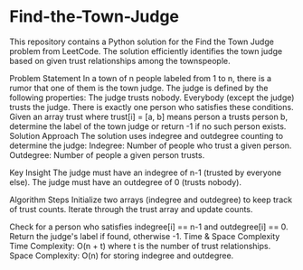 # Find-the-Town-Judge


This repository contains a Python solution for the Find the Town Judge problem from LeetCode. The solution efficiently identifies the town judge based on given trust relationships among the townspeople.

Problem Statement
In a town of n people labeled from 1 to n, there is a rumor that one of them is the town judge. The judge is defined by the following properties:
The judge trusts nobody.
Everybody (except the judge) trusts the judge.
There is exactly one person who satisfies these conditions.
Given an array trust where trust[i] = [a, b] means person a trusts person b, determine the label of the town judge or return -1 if no such person exists.
Solution Approach
The solution uses indegree and outdegree counting to determine the judge:
Indegree: Number of people who trust a given person.
Outdegree: Number of people a given person trusts.

Key Insight
The judge must have an indegree of n-1 (trusted by everyone else).
The judge must have an outdegree of 0 (trusts nobody).

Algorithm Steps
Initialize two arrays (indegree and outdegree) to keep track of trust counts.
Iterate through the trust array and update counts.

Check for a person who satisfies indegree[i] == n-1 and outdegree[i] == 0.
Return the judge's label if found, otherwise -1.
Time & Space Complexity
Time Complexity: O(n + t) where t is the number of trust relationships.
Space Complexity: O(n) for storing indegree and outdegree.
